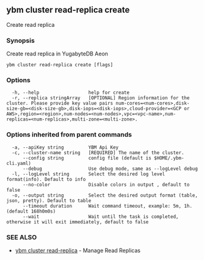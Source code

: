 ## ybm cluster read-replica create

Create read replica

### Synopsis

Create read replica in YugabyteDB Aeon

```
ybm cluster read-replica create [flags]
```

### Options

```
  -h, --help                  help for create
  -r, --replica stringArray   [OPTIONAL] Region information for the cluster. Please provide key value pairs num-cores=<num-cores>,disk-size-gb=<disk-size-gb>,disk-iops=<disk-iops>,cloud-provider=<GCP or AWS>,region=<region>,num-nodes=<num-nodes>,vpc=<vpc-name>,num-replicas=<num-replicas>,multi-zone=<multi-zone>.
```

### Options inherited from parent commands

```
  -a, --apiKey string         YBM Api Key
  -c, --cluster-name string   [REQUIRED] The name of the cluster.
      --config string         config file (default is $HOME/.ybm-cli.yaml)
      --debug                 Use debug mode, same as --logLevel debug
  -l, --logLevel string       Select the desired log level format(info). Default to info
      --no-color              Disable colors in output , default to false
  -o, --output string         Select the desired output format (table, json, pretty). Default to table
      --timeout duration      Wait command timeout, example: 5m, 1h. (default 168h0m0s)
      --wait                  Wait until the task is completed, otherwise it will exit immediately, default to false
```

### SEE ALSO

* [ybm cluster read-replica](ybm_cluster_read-replica.md)	 - Manage Read Replicas

